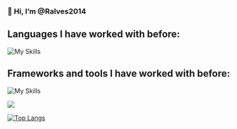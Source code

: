 <h3>👋 Hi, I’m @Ralves2014</h1>

## Languages I have worked with before:
![My Skills](https://skills.thijs.gg/icons?i=js,java,c,cs,py,html,css,postgres,kotlin)

## Frameworks and tools I have worked with before:
![My Skills](https://skills.thijs.gg/icons?i=dotnet,spring,git,drawflow)


![](https://komarev.com/ghpvc/?username=Ralves2014&color=red&style=flat&label=PROFILE+VIEWS)

[![Top Langs](https://github-readme-stats.vercel.app/api/top-langs/?username=jcondeco207&layout=compact&count_private=true&theme=tokyonight)](https://github.com/anuraghazra/github-readme-stats)

